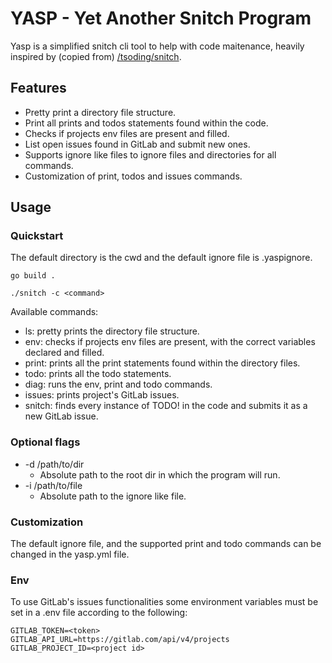 # YASP - Yet Another Snitch Program

Yasp is a simplified snitch cli tool to help with code maitenance, heavily inspired by (copied from) [/tsoding/snitch](https://github.com/tsoding/snitch). 

## Features

* Pretty print a directory file structure.
* Print all prints and todos statements found within the code.
* Checks if projects env files are present and filled.
* List open issues found in GitLab and submit new ones.
* Supports ignore like files to ignore files and directories for all commands.
* Customization of print, todos and issues commands.

## Usage

### Quickstart

The default directory is the cwd and the default ignore file is .yaspignore.

```
go build .

./snitch -c <command>
```

Available commands:

* ls: pretty prints the directory file structure.
* env: checks if projects env files are present, with the correct variables declared and filled.
* print: prints all the print statements found within the directory files.
* todo: prints all the todo statements.
* diag: runs the env, print and todo commands.
* issues: prints project's GitLab issues.
* snitch: finds every instance of TODO! in the code and submits it as a new GitLab issue.


### Optional flags

- -d /path/to/dir
  - Absolute path to the root dir in which the program will run.
- -i /path/to/file
  - Absolute path to the ignore like file.


### Customization

The default ignore file, and the supported print and todo commands can be changed in the yasp.yml file.

### Env

To use GitLab's issues functionalities some environment variables must be set in a .env file according to the following:

```
GITLAB_TOKEN=<token>
GITLAB_API_URL=https://gitlab.com/api/v4/projects
GITLAB_PROJECT_ID=<project id>
```